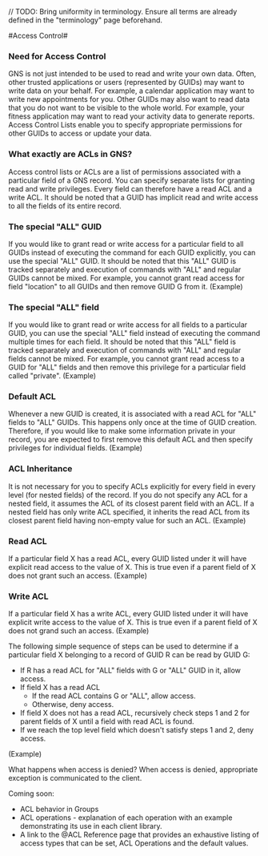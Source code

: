 // TODO: Bring uniformity in terminology. Ensure all terms are already defined in the "terminology" page beforehand.

#Access Control#

### Need for Access Control ###

GNS is not just intended to be used to read and write your own data. Often, other trusted applications or users (represented by GUIDs) may want to write data on your behalf. For example, a calendar application may want to write new appointments for you. Other GUIDs may also want to read data that you do not want to be visible to the whole world. For example, your fitness application may want to read your activity data to generate reports. Access Control Lists enable you to specify appropriate permissions for other GUIDs to access or update your data.

### What exactly are ACLs in GNS? ###

Access control lists or ACLs are a list of permissions associated with a particular field of a GNS record. You can specify separate lists for granting read and write privileges. Every field can therefore have a read ACL and a write ACL. It should be noted that a GUID has implicit read and write access to all the fields of its entire record.

### The special "ALL" GUID ###

If you would like to grant read or write access for a particular field to all GUIDs instead of executing the command for each GUID explicitly, you can use the special "ALL" GUID. It should be noted that this "ALL" GUID is tracked separately and execution of commands with "ALL" and regular GUIDs cannot be mixed. For example, you cannot grant read access for field "location" to all GUIDs and then remove GUID G from it.
(Example)

### The special "ALL" field ###

If you would like to grant read or write access for all fields to a particular GUID, you can use the special "ALL" field instead of executing the command multiple times for each field. It should be noted that this "ALL" field is tracked separately and execution of commands with "ALL" and regular fields cannot be mixed. For example, you cannot grant read access to a GUID for "ALL" fields and then remove this privilege for a particular field called "private".
(Example)

### Default ACL ###
Whenever a new GUID is created, it is associated with a read ACL for "ALL" fields to "ALL" GUIDs. This happens only once at the time of GUID creation. Therefore, if you would like to make some information private in your record, you are expected to first remove this default ACL and then specify privileges for individual fields.
(Example)

### ACL Inheritance ###

It is not necessary for you to specify ACLs explicitly for every field in every level (for nested fields) of the record. If you do not specify any ACL for a nested field, it assumes the ACL of its closest parent field with an ACL. If a nested field has only write ACL specified, it inherits the read ACL from its closest parent field having non-empty value for such an ACL.
(Example)

### Read ACL ###
If a particular field X has a read ACL, every GUID listed under it will have explicit read access to the value of X. This is true even if a parent field of X does not grant such an access.
(Example)

### Write ACL ###
If a particular field X has a write ACL, every GUID listed under it will have explicit write access to the value of X. This is true even if a parent field of X does not grand such an access.
(Example)

The following simple sequence of steps can be used to determine if a particular field X belonging to a record of GUID R can be read by GUID G:

- If R has a read ACL for "ALL" fields with G or "ALL" GUID in it, allow access.
- If field X has a read ACL
    - If the read ACL contains G or "ALL", allow access.
    - Otherwise, deny access.
- If field X does not has a read ACL, recursively check steps 1 and 2 for parent fields of X until a field with read ACL is found.
- If we reach the top level field which doesn't satisfy steps 1 and 2, deny access.

(Example)

What happens when access is denied?
When access is denied, appropriate exception is communicated to the client.

Coming soon:
- ACL behavior in Groups
- ACL operations - explanation of each operation with an example demonstrating its use in each client library.
- A link to the @ACL Reference page that provides an exhaustive listing of access types that can be set, ACL Operations and the default values.
